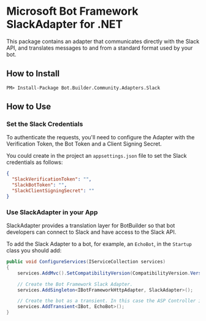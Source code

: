 # Microsoft Bot Framework SlackAdapter for .NET

This package contains an adapter that communicates directly with the Slack API, and translates messages to and from a standard format used by your bot.

## How to Install

````
PM> Install-Package Bot.Builder.Community.Adapters.Slack
````
## How to Use

### Set the Slack Credentials

To authenticate the requests, you'll need to configure the Adapter with the Verification Token, the Bot Token and a Client Signing Secret.

You could create in the project an `appsettings.json` file to set the Slack credentials as follows:

```json
{
  "SlackVerificationToken": "",
  "SlackBotToken": "",
  "SlackClientSigningSecret": ""
}
```

### Use SlackAdapter in your App

SlackAdapter provides a translation layer for BotBuilder so that bot developers can connect to Slack and have access to the Slack API.

To add the Slack Adapter to a bot, for example, an `EchoBot`, in the `Startup` class you should add:

```C#
public void ConfigureServices(IServiceCollection services)
{
    services.AddMvc().SetCompatibilityVersion(CompatibilityVersion.Version_2_1);

    // Create the Bot Framework Slack Adapter.
    services.AddSingleton<IBotFrameworkHttpAdapter, SlackAdapter>();

    // Create the bot as a transient. In this case the ASP Controller is expecting an IBot.
    services.AddTransient<IBot, EchoBot>();
}
```